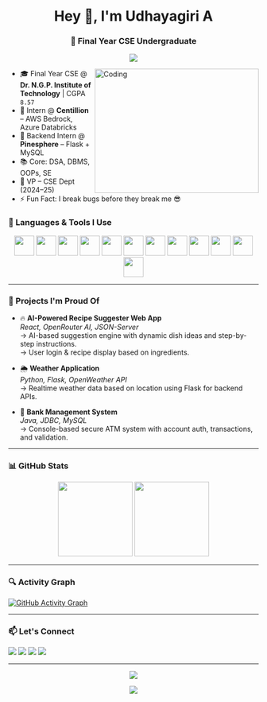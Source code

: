 <h1 align="center">Hey 👋, I'm Udhayagiri A</h1>
<h3 align="center">🚀 Final Year CSE Undergraduate</h3>

<p align="center">
  <img src="https://readme-typing-svg.herokuapp.com?font=Fira+Code&duration=3000&pause=1000&color=FF61F6&center=true&vCenter=true&width=435&lines=Exploring+Tech+%26+Learning+Every+Day;Let's+build+something+awesome!" />
</p>

<img align="right" alt="Coding" width="330" height="250" src="https://media.giphy.com/media/qgQUggAC3Pfv687qPC/giphy.gif" />


- 🎓 Final Year CSE @ **Dr. N.G.P. Institute of Technology** | CGPA `8.57`  
- 💼 Intern @ **Centillion** – AWS Bedrock, Azure Databricks  
- 🔧 Backend Intern @ **Pinesphere** – Flask + MySQL  
- 📚 Core: DSA, DBMS, OOPs, SE  
- 🤝 VP – CSE Dept (2024–25)  
- ⚡ Fun Fact: I break bugs before they break me 😎



### 🧠 Languages & Tools I Use

<div align="center">
  <img src="https://cdn.jsdelivr.net/gh/devicons/devicon/icons/java/java-original.svg" height="40" />
  <img src="https://cdn.jsdelivr.net/gh/devicons/devicon/icons/python/python-original.svg" height="40" />
  <img src="https://cdn.jsdelivr.net/gh/devicons/devicon/icons/html5/html5-original.svg" height="40" />
  <img src="https://cdn.jsdelivr.net/gh/devicons/devicon/icons/css3/css3-original.svg" height="40" />
  <img src="https://cdn.jsdelivr.net/gh/devicons/devicon/icons/javascript/javascript-original.svg" height="40" />
  <img src="https://cdn.jsdelivr.net/gh/devicons/devicon/icons/react/react-original.svg" height="40" />
  <img src="https://cdn.jsdelivr.net/gh/devicons/devicon/icons/flask/flask-original.svg" height="40" />
  <img src="https://cdn.jsdelivr.net/gh/devicons/devicon/icons/mysql/mysql-original.svg" height="40" />
  <img src="https://cdn.jsdelivr.net/gh/devicons/devicon/icons/git/git-original.svg" height="40" />
  <img src="https://cdn.jsdelivr.net/gh/devicons/devicon/icons/github/github-original.svg" height="40" />
  <img src="https://cdn.jsdelivr.net/gh/devicons/devicon/icons/azure/azure-original.svg" height="40" />
  <img src="https://cdn.jsdelivr.net/gh/devicons/devicon/icons/amazonwebservices/amazonwebservices-original.svg" height="40" />
</div>

---

### 🚀 Projects I'm Proud Of

- 🔥 **AI-Powered Recipe Suggester Web App**  
  *React, OpenRouter AI, JSON-Server*  
  → AI-based suggestion engine with dynamic dish ideas and step-by-step instructions.  
  → User login & recipe display based on ingredients.

- 🌦️ **Weather Application**  
  *Python, Flask, OpenWeather API*  
  → Realtime weather data based on location using Flask for backend APIs.

- 🏦 **Bank Management System**  
  *Java, JDBC, MySQL*  
  → Console-based secure ATM system with account auth, transactions, and validation.

---

### 📊 GitHub Stats

<div align="center">
  <img src="https://github-readme-stats.vercel.app/api?username=Udhayagiri-A&show_icons=true&theme=tokyonight&hide=issues&count_private=true" height="150" />
  <img src="https://github-readme-stats.vercel.app/api/top-langs/?username=Udhayagiri-A&layout=compact&theme=tokyonight" height="150"/>
</div>

---

### 🔍 Activity Graph

[![GitHub Activity Graph](https://github-readme-activity-graph.vercel.app/graph?username=Udhayagiri-A&bg_color=0d1117&color=58a6ff&line=51f565&point=ffffff&area=true&hide_border=true)](https://github.com/ashutosh00710/github-readme-activity-graph)

---

### 📫 Let's Connect

<p align="left">
  <a href="mailto:udhayaigirayavu@gmail.com"><img src="https://img.shields.io/badge/Gmail-D14836?style=for-the-badge&logo=gmail&logoColor=white"/></a>
  <a href="https://www.linkedin.com/in/your-linkedin-profile"><img src="https://img.shields.io/badge/LinkedIn-blue?style=for-the-badge&logo=linkedin&logoColor=white"/></a>
  <a href="https://github.com/Udhayagiri-A"><img src="https://img.shields.io/badge/GitHub-171515?style=for-the-badge&logo=github&logoColor=white"/></a>
  <a href="https://leetcode.com/your-leetcode"><img src="https://img.shields.io/badge/LeetCode-FFA116?style=for-the-badge&logo=leetcode&logoColor=white"/></a>
</p>

---

<p align="center">
  <img src="https://komarev.com/ghpvc/?username=Udhayagiri-A&label=Profile+Views&color=blueviolet&style=flat"/>
</p>

<p align="center">
  <img src="https://readme-typing-svg.herokuapp.com?font=Fira+Code&duration=3000&pause=1000&color=FF61F6&center=true&vCenter=true&width=435&lines=Happy+Coding!"/>
</p>
